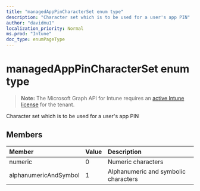 ```yaml
---
title: "managedAppPinCharacterSet enum type"
description: "Character set which is to be used for a user's app PIN"
author: "davidmu1"
localization_priority: Normal
ms.prod: "Intune"
doc_type: enumPageType
---
```


# managedAppPinCharacterSet enum type

> **Note:** The Microsoft Graph API for Intune requires an [active Intune license](https://go.microsoft.com/fwlink/?linkid=839381) for the tenant.

Character set which is to be used for a user's app PIN

## Members
|Member|Value|Description|
|:---|:---|:---|
|numeric|0|Numeric characters|
|alphanumericAndSymbol|1|Alphanumeric and symbolic characters|




